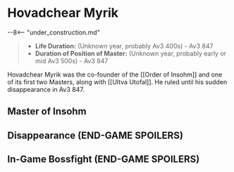 # Hovadchear Myrik

--8<-- "under_construction.md"

> - **Life Duration:** (Unknown year, probably Av3 400s) - Av3 847
> - **Duration of Position of Master:** (Unknown year, probably early or mid Av3 500s) - Av3 847

Hovadchear Myrik was the co-founder of the [[Order of Insohm]] and one of its first two Masters, along with [[Ultva Utofal]]. He ruled until his sudden disappearance in Av3 847.

## Master of Insohm

## Disappearance (END-GAME SPOILERS)

## In-Game Bossfight (END-GAME SPOILERS)
